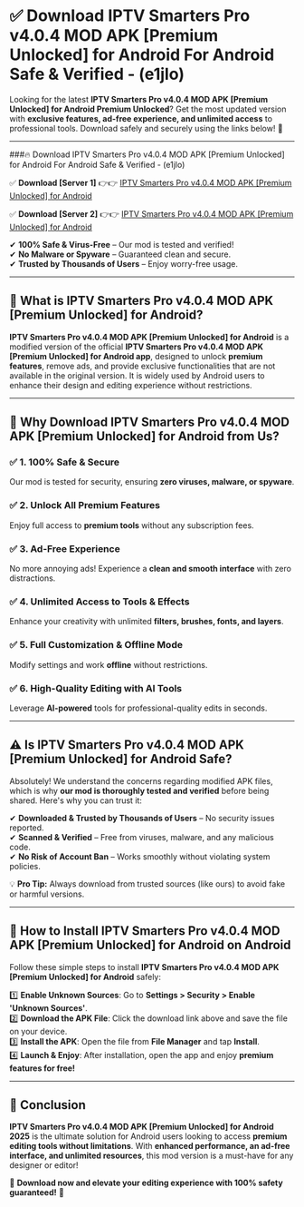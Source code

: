
# ✅ Download IPTV Smarters Pro v4.0.4 MOD APK [Premium Unlocked] for Android For Android Safe & Verified -  (e1jlo) 

Looking for the latest **IPTV Smarters Pro v4.0.4 MOD APK [Premium Unlocked] for Android Premium Unlocked**? Get the most updated version with **exclusive features, ad-free experience, and unlimited access** to professional tools. Download safely and securely using the links below! 🚀  

---

###🔥 Download IPTV Smarters Pro v4.0.4 MOD APK [Premium Unlocked] for Android For Android Safe & Verified -  (e1jlo)  

✅ **Download [Server 1]** 👉👉 [IPTV Smarters Pro v4.0.4 MOD APK [Premium Unlocked] for Android ](https://apkcomod.com?title=IPTV_Smarters_Pro_v4.0.4_MOD_APK_[Premium_Unlocked]_for_Android)  

✅ **Download [Server 2]** 👉👉 [IPTV Smarters Pro v4.0.4 MOD APK [Premium Unlocked] for Android ](https://apkcomod.com?title=IPTV_Smarters_Pro_v4.0.4_MOD_APK_[Premium_Unlocked]_for_Android)  

✔ **100% Safe & Virus-Free** – Our mod is tested and verified!  
✔ **No Malware or Spyware** – Guaranteed clean and secure.  
✔ **Trusted by Thousands of Users** – Enjoy worry-free usage.  

---

## 📌 What is IPTV Smarters Pro v4.0.4 MOD APK [Premium Unlocked] for Android?  

**IPTV Smarters Pro v4.0.4 MOD APK [Premium Unlocked] for Android** is a modified version of the official **IPTV Smarters Pro v4.0.4 MOD APK [Premium Unlocked] for Android app**, designed to unlock **premium features**, remove ads, and provide exclusive functionalities that are not available in the original version. It is widely used by Android users to enhance their design and editing experience without restrictions.  

---

## 🌟 Why Download IPTV Smarters Pro v4.0.4 MOD APK [Premium Unlocked] for Android from Us?  

### ✅ 1. 100% Safe & Secure  
Our mod is tested for security, ensuring **zero viruses, malware, or spyware**.  

### ✅ 2. Unlock All Premium Features  
Enjoy full access to **premium tools** without any subscription fees.  

### ✅ 3. Ad-Free Experience  
No more annoying ads! Experience a **clean and smooth interface** with zero distractions.  

### ✅ 4. Unlimited Access to Tools & Effects  
Enhance your creativity with unlimited **filters, brushes, fonts, and layers**.  

### ✅ 5. Full Customization & Offline Mode  
Modify settings and work **offline** without restrictions.  

### ✅ 6. High-Quality Editing with AI Tools  
Leverage **AI-powered** tools for professional-quality edits in seconds.  

---

## ⚠️ Is IPTV Smarters Pro v4.0.4 MOD APK [Premium Unlocked] for Android Safe?  

Absolutely! We understand the concerns regarding modified APK files, which is why **our mod is thoroughly tested and verified** before being shared. Here's why you can trust it:  

✔ **Downloaded & Trusted by Thousands of Users** – No security issues reported.  
✔ **Scanned & Verified** – Free from viruses, malware, and any malicious code.  
✔ **No Risk of Account Ban** – Works smoothly without violating system policies.  

💡 **Pro Tip:** Always download from trusted sources (like ours) to avoid fake or harmful versions.  

---

## 📲 How to Install IPTV Smarters Pro v4.0.4 MOD APK [Premium Unlocked] for Android on Android  

Follow these simple steps to install **IPTV Smarters Pro v4.0.4 MOD APK [Premium Unlocked] for Android** safely:  

1️⃣ **Enable Unknown Sources**: Go to **Settings > Security > Enable 'Unknown Sources'**.  
2️⃣ **Download the APK File**: Click the download link above and save the file on your device.  
3️⃣ **Install the APK**: Open the file from **File Manager** and tap **Install**.  
4️⃣ **Launch & Enjoy**: After installation, open the app and enjoy **premium features for free!**  

---

## 🚀 Conclusion  

**IPTV Smarters Pro v4.0.4 MOD APK [Premium Unlocked] for Android 2025** is the ultimate solution for Android users looking to access **premium editing tools without limitations**. With **enhanced performance, an ad-free interface, and unlimited resources**, this mod version is a must-have for any designer or editor!  

🔻 **Download now and elevate your editing experience with 100% safety guaranteed!** 🔻  
